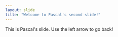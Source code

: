 ```yaml
---
layout: slide
title: "Welcome to Pascal's second slide!"
---
```

This is Pascal's slide.
Use the left arrow to go back!
